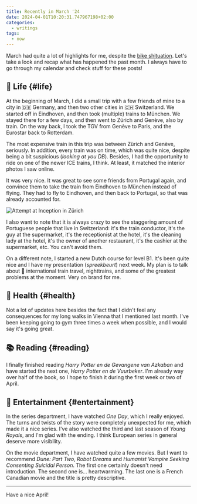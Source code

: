 ```yaml
---
title: Recently in March '24
date: 2024-04-01T10:20:31.747967198+02:00
categories:
  - writings
tags:
  - now
---
```


March had quite a lot of highlights for me, despite the [bike shituation](/2024/04/01/bike-thieves/). Let's take a look and recap what has happened the past month. I always have to go through my calendar and check stuff for these posts!

<!--more-->

## 🍄 Life {#life}

At the beginning of March, I did a small trip with a few friends of mine to a city in 🇩🇪 Germany, and then two other cities in 🇨🇭 Switzerland. We started off in Eindhoven, and then took (multiple) trains to München. We stayed there for a few days, and then went to Zürich and Genève, also by train. On the way back, I took the TGV from Genève to Paris, and the Eurostar back to Rotterdam.

The most expensive train in this trip was between Zürich and Genève, seriously. In addition, every train was on time, which was quite nice, despite being a bit suspicious (*looking at you DB*). Besides, I had the opportunity to ride on one of the newer ICE trains, I think. At least, it matched the interior photos I saw online.

It was very nice. It was great to see some friends from Portugal again, and convince them to take the train from Eindhoven to München instead of flying. They had to fly to Eindhoven, and then back to Portugal, so that was already accounted for.

![Attempt at [Inception](/2024/02/29/recently/) in Zürich](cdn:/2024-03-inception-foto)

I also want to note that it is always crazy to see the staggering amount of Portuguese people that live in Switzerland: it's the train conductor, it's the guy at the supermarket, it's the receptionist at the hotel, it's the cleaning lady at the hotel, it's the owner of another restaurant, it's the cashier at the supermarket, etc. You can't avoid them.

On a different note, I started a new Dutch course for level B1. It's been quite nice and I have my presentation (*spreekbeurt*) next week. My plan is to talk about 🚊 international train travel, nighttrains, and some of the greatest problems at the moment. Very on brand for me.

## 💪 Health {#health}

Not a lot of updates here besides the fact that I didn't feel any consequences for my long walks in Vienna that I mentioned last month. I've been keeping going to gym three times a week when possible, and I would say it's going great.

## 📚 Reading {#reading}

I finally finished reading *Harry Potter en de Gevangene van Azkaban* and have started the next one, *Harry Potter en de Vuurbeker*. I'm already way over half of the book, so I hope to finish it during the first week or two of April.

## 🍿 Entertainment {#entertainment}

In the series department, I have watched *One Day*, which I really enjoyed. The turns and twists of the story were completely unexpected for me, which made it a nice series. I've also watched the third and last season of *Young Royals*, and I'm glad with the ending. I think European series in general deserve more visibility.

On the movie department, I have watched quite a few movies. But I want to recommend *Dune: Part Two*, *Robot Dreams* and *Humanist Vampire Seeking Consenting Suicidal Person*. The first one certainly doesn't need introduction. The second one is... heartwarming. The last one is a French Canadian movie and the title is pretty descriptive.

<hr>

Have a nice April!
